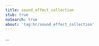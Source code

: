 ```yaml
---
title: sound_effect_collection
stub: true
noSearch: true
about: 'tag:hr/sound_effect_collection'
---
```

  ...
